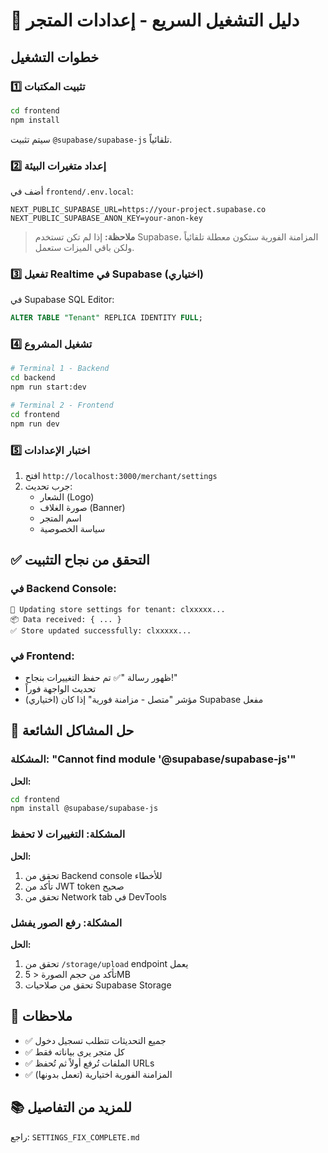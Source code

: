 # 🚀 دليل التشغيل السريع - إعدادات المتجر

## خطوات التشغيل

### 1️⃣ تثبيت المكتبات

```bash
cd frontend
npm install
```

سيتم تثبيت `@supabase/supabase-js` تلقائياً.

### 2️⃣ إعداد متغيرات البيئة

أضف في `frontend/.env.local`:

```env
NEXT_PUBLIC_SUPABASE_URL=https://your-project.supabase.co
NEXT_PUBLIC_SUPABASE_ANON_KEY=your-anon-key
```

> **ملاحظة:** إذا لم تكن تستخدم Supabase، المزامنة الفورية ستكون معطلة تلقائياً ولكن باقي الميزات ستعمل.

### 3️⃣ تفعيل Realtime في Supabase (اختياري)

في Supabase SQL Editor:

```sql
ALTER TABLE "Tenant" REPLICA IDENTITY FULL;
```

### 4️⃣ تشغيل المشروع

```bash
# Terminal 1 - Backend
cd backend
npm run start:dev

# Terminal 2 - Frontend
cd frontend
npm run dev
```

### 5️⃣ اختبار الإعدادات

1. افتح `http://localhost:3000/merchant/settings`
2. جرب تحديث:
   - الشعار (Logo)
   - صورة الغلاف (Banner)
   - اسم المتجر
   - سياسة الخصوصية

## ✅ التحقق من نجاح التثبيت

### في Backend Console:
```
🔄 Updating store settings for tenant: clxxxxx...
📦 Data received: { ... }
✅ Store updated successfully: clxxxxx...
```

### في Frontend:
- ظهور رسالة "✅ تم حفظ التغييرات بنجاح!"
- تحديث الواجهة فوراً
- (اختياري) مؤشر "متصل - مزامنة فورية" إذا كان Supabase مفعل

## 🐛 حل المشاكل الشائعة

### المشكلة: "Cannot find module '@supabase/supabase-js'"
**الحل:**
```bash
cd frontend
npm install @supabase/supabase-js
```

### المشكلة: التغييرات لا تحفظ
**الحل:**
1. تحقق من Backend console للأخطاء
2. تأكد من JWT token صحيح
3. تحقق من Network tab في DevTools

### المشكلة: رفع الصور يفشل
**الحل:**
1. تحقق من `/storage/upload` endpoint يعمل
2. تأكد من حجم الصورة < 5MB
3. تحقق من صلاحيات Supabase Storage

## 📝 ملاحظات

- ✅ جميع التحديثات تتطلب تسجيل دخول
- ✅ كل متجر يرى بياناته فقط
- ✅ الملفات تُرفع أولاً ثم تُحفظ URLs
- ✅ المزامنة الفورية اختيارية (تعمل بدونها)

## 📚 للمزيد من التفاصيل

راجع: `SETTINGS_FIX_COMPLETE.md`
